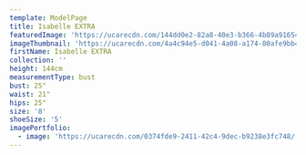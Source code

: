 ```yaml
---
template: ModelPage
title: Isabelle EXTRA
featuredImage: 'https://ucarecdn.com/144dd0e2-82a8-40e3-b366-4b89a916543f/'
imageThumbnail: 'https://ucarecdn.com/4a4c94e5-d041-4a08-a174-80afe9bb4325/'
firstName: Isabelle EXTRA
collection: ''
height: 144cm
measurementType: bust
bust: 25"
waist: 21"
hips: 25"
size: '8'
shoeSize: '5'
imagePortfolio:
  - image: 'https://ucarecdn.com/0374fde9-2411-42c4-9dec-b9238e3fc748/'
---
```


